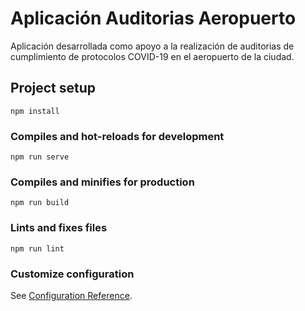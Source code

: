# Aplicación Auditorias Aeropuerto

Aplicación desarrollada como apoyo a la realización de auditorias de cumplimiento de protocolos COVID-19 en el aeropuerto de la ciudad. 

## Project setup
```
npm install
```

### Compiles and hot-reloads for development
```
npm run serve
```

### Compiles and minifies for production
```
npm run build
```

### Lints and fixes files
```
npm run lint
```

### Customize configuration
See [Configuration Reference](https://cli.vuejs.org/config/).
